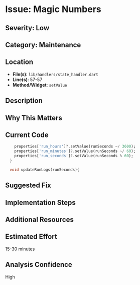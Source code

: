 # Issue: Magic Numbers

## Severity: Low

## Category: Maintenance

## Location
- **File(s)**: `lib/handlers/state_handler.dart`
- **Line(s)**: 57-57
- **Method/Widget**: `setValue`

## Description


## Why This Matters


## Current Code
```dart
    properties['run_hours']?.setValue(runSeconds ~/ 3600);
    properties['run_minutes']?.setValue(runSeconds ~/ 60);
    properties['run_seconds']?.setValue(runSeconds % 60);
  }

  void updateRunLogs(runSeconds){    
```

## Suggested Fix


## Implementation Steps


## Additional Resources


## Estimated Effort
15-30 minutes

## Analysis Confidence
High
